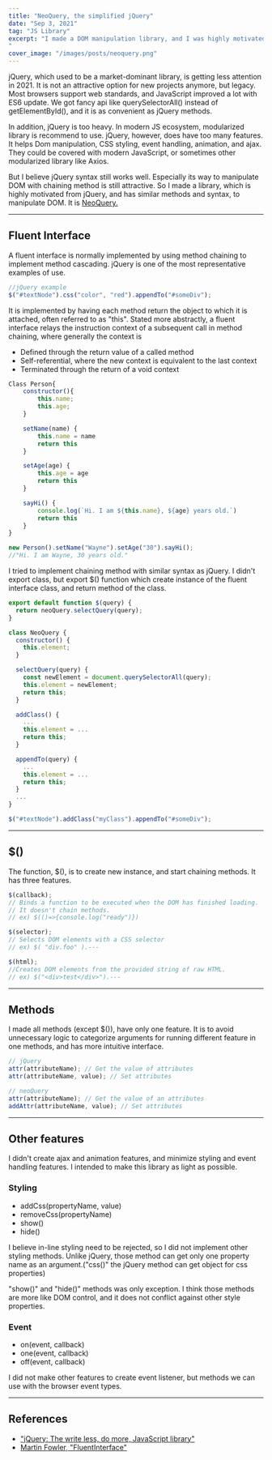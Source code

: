 ```yaml
---
title: "NeoQuery, the simplified jQuery"
date: "Sep 3, 2021"
tag: "JS Library"
excerpt: "I made a DOM manipulation library, and I was highly motivated from jQuery...
"
cover_image: "/images/posts/neoquery.png"
---
```


jQuery, which used to be a market-dominant library, is getting less attention in 2021. It is not an attractive option for new projects anymore, but legacy. Most browsers support web standards, and JavaScript improved a lot with ES6 update. We got fancy api like querySelectorAll() instead of getElementById(), and it is as convenient as jQuery methods.

In addition, jQuery is too heavy. In modern JS ecosystem, modularized library is recommend to use. jQuery, however, does have too many features. It helps Dom manipulation, CSS styling, event handling, animation, and ajax. They could be covered with modern JavaScript, or sometimes other modularized library like Axios.

But I believe jQuery syntax still works well. Especially its way to manipulate DOM with chaining method is still attractive. So I made a library, which is highly motivated from jQuery, and has similar methods and syntax, to manipulate DOM. It is [NeoQuery.](https://github.com/waynethebb/neoquery)

---

## Fluent Interface

A fluent interface is normally implemented by using method chaining to implement method cascading. jQuery is one of the most representative examples of use.

```javascript
//jQuery example
$("#textNode").css("color", "red").appendTo("#someDiv");
```

It is implemented by having each method return the object to which it is attached, often referred to as "this". Stated more abstractly, a fluent interface relays the instruction context of a subsequent call in method chaining, where generally the context is

- Defined through the return value of a called method
- Self-referential, where the new context is equivalent to the last context
- Terminated through the return of a void context

```javascript
Class Person{
    constructor(){
        this.name;
        this.age;
    }

    setName(name) {
        this.name = name
        return this
    }

    setAge(age) {
        this.age = age
        return this
    }

    sayHi() {
        console.log(`Hi. I am ${this.name}, ${age} years old.`)
        return this
    }
}

new Person().setName("Wayne").setAge("30").sayHi();
//"Hi. I am Wayne, 30 years old."
```

I tried to implement chaining method with similar syntax as jQuery. I didn't export class, but export $() function which create instance of the fluent interface class, and return method of the class.

```javascript
export default function $(query) {
  return neoQuery.selectQuery(query);
}

class NeoQuery {
  constructor() {
    this.element;
  }

  selectQuery(query) {
    const newElement = document.querySelectorAll(query);
    this.element = newElement;
    return this;
  }

  addClass() {
    ...
    this.element = ...
    return this;
  }

  appendTo(query) {
    ...
    this.element = ...
    return this;
  }
  ...
}

$("#textNode").addClass("myClass").appendTo("#someDiv");
```

---

## $()

The function, $(), is to create new instance, and start chaining methods. It has three features.

```javascript
$(callback);
// Binds a function to be executed when the DOM has finished loading.
// It doesn't chain methods.
// ex) $(()=>{console.log("ready")})

$(selector);
// Selects DOM elements with a CSS selector
// ex) $( "div.foo" ).---

$(html);
//Creates DOM elements from the provided string of raw HTML.
// ex) $("<div>test</div>").---
```

---

## Methods

I made all methods (except $()), have only one feature. It is to avoid unnecessary logic to categorize arguments for running different feature in one methods, and has more intuitive interface.

```javascript
// jQuery
attr(attributeName); // Get the value of attributes
attr(attributeName, value); // Set attributes

// neoQuery
attr(attributeName); // Get the value of an attributes
addAttr(attributeName, value); // Set attributes
```

---

## Other features

I didn't create ajax and animation features, and minimize styling and event handling features. I intended to make this library as light as possible.

### Styling

- addCss(propertyName, value)
- removeCss(propertyName)
- show()
- hide()

I believe in-line styling need to be rejected, so I did not implement other styling methods. Unlike jQuery, those method can get only one property name as an argument.("css()" the jQuery method can get object for css properties)

"show()" and "hide()" methods was only exception. I think those methods are more like DOM control, and it does not conflict against other style properties.

### Event

- on(event, callback)
- one(event, callback)
- off(event, callback)

I did not make other features to create event listener, but methods we can use with the browser event types.

---

## References

- ["jQuery: The write less, do more, JavaScript library"](http://jquery.com/)
- [Martin Fowler, "FluentInterface"](https://www.martinfowler.com/bliki/FluentInterface.html)
